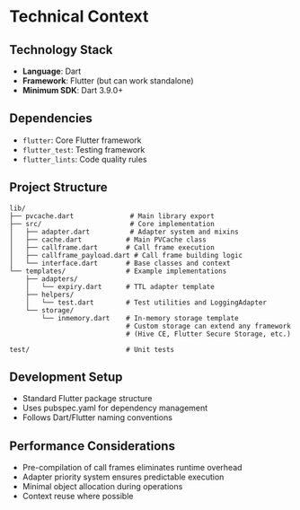 # Technical Context

## Technology Stack
- **Language**: Dart
- **Framework**: Flutter (but can work standalone)
- **Minimum SDK**: Dart 3.9.0+

## Dependencies
- `flutter`: Core Flutter framework
- `flutter_test`: Testing framework
- `flutter_lints`: Code quality rules

## Project Structure
```
lib/
├── pvcache.dart              # Main library export
├── src/                      # Core implementation
│   ├── adapter.dart          # Adapter system and mixins
│   ├── cache.dart           # Main PVCache class
│   ├── callframe.dart       # Call frame execution
│   ├── callframe_payload.dart # Call frame building logic
│   └── interface.dart       # Base classes and context
└── templates/               # Example implementations
    ├── adapters/
    │   └── expiry.dart      # TTL adapter template
    ├── helpers/
    │   └── test.dart        # Test utilities and LoggingAdapter
    └── storage/
        └── inmemory.dart    # In-memory storage template
                             # Custom storage can extend any framework
                             # (Hive CE, Flutter Secure Storage, etc.)

test/                        # Unit tests
```

## Development Setup
- Standard Flutter package structure
- Uses pubspec.yaml for dependency management
- Follows Dart/Flutter naming conventions

## Performance Considerations
- Pre-compilation of call frames eliminates runtime overhead
- Adapter priority system ensures predictable execution
- Minimal object allocation during operations
- Context reuse where possible
